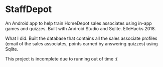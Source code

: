 # StaffDepot

An Android app to help train HomeDepot sales associates using in-app games and quizzes. Built with Android Studio and Sqlite. ElleHacks 2018.

What I did: Built the database that contains all the sales associate profiles (email of the sales associates, points earned by answering quizzes) using Sqlite.

This project is incomplete due to running out of time :(
